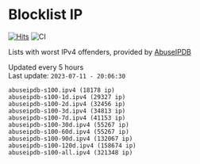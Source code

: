 # Blocklist IP

[![Hits](https://hits.seeyoufarm.com/api/count/incr/badge.svg?url=https%3A%2F%2Fgithub.com%2Fborestad%2Fblocklist-ip%2F&count_bg=%2379C83D&title_bg=%23555555&icon=&icon_color=%23E7E7E7&title=hits&edge_flat=false)](https://hits.seeyoufarm.com)  ![CI](https://img.shields.io/github/workflow/status/borestad/blocklist-ip/CI?style=flat-square)

Lists with worst IPv4 offenders, provided by [AbuseIPDB](https://www.abuseipdb.com/)

<!-- FOOTER-PLACEHOLDER -->
Updated every 5 hours<br>
Last update: `2023-07-11 - 20:06:30`
```
abuseipdb-s100.ipv4 (18178 ip)
abuseipdb-s100-1d.ipv4 (29327 ip)
abuseipdb-s100-2d.ipv4 (32456 ip)
abuseipdb-s100-3d.ipv4 (34813 ip)
abuseipdb-s100-7d.ipv4 (41153 ip)
abuseipdb-s100-30d.ipv4 (55267 ip)
abuseipdb-s100-60d.ipv4 (55267 ip)
abuseipdb-s100-90d.ipv4 (132067 ip)
abuseipdb-s100-120d.ipv4 (158674 ip)
abuseipdb-s100-all.ipv4 (321348 ip)
```
